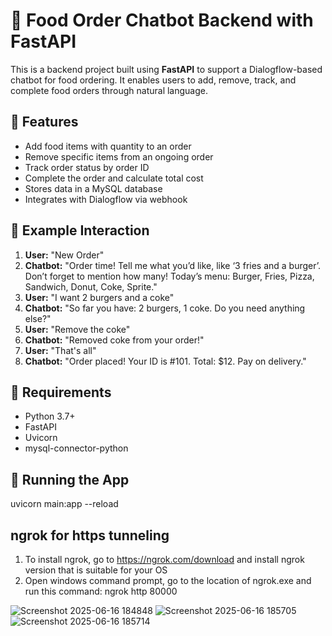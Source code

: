 # 🍔 Food Order Chatbot Backend with FastAPI

This is a backend project built using **FastAPI** to support a Dialogflow-based chatbot for food ordering. It enables users to add, remove, track, and complete food orders through natural language.

## 🚀 Features

- Add food items with quantity to an order
- Remove specific items from an ongoing order
- Track order status by order ID
- Complete the order and calculate total cost
- Stores data in a MySQL database
- Integrates with Dialogflow via webhook

## 💬 Example Interaction

1. **User:** "New Order"
2. **Chatbot:** "Order time! Tell me what you’d like, like ‘3 fries and a burger’. Don’t forget to mention how many! Today’s menu: Burger, Fries, Pizza, Sandwich, Donut, Coke, Sprite."
3. **User:** "I want 2 burgers and a coke"
4. **Chatbot:** "So far you have: 2 burgers, 1 coke. Do you need anything else?"
5. **User:** "Remove the coke"
6. **Chatbot:** "Removed coke from your order!"
7. **User:** "That's all"
8. **Chatbot:** "Order placed! Your ID is #101. Total: $12. Pay on delivery."

## 🔧 Requirements

- Python 3.7+
- FastAPI
- Uvicorn
- mysql-connector-python

## 🏃 Running the App

uvicorn main:app --reload

## ngrok for https tunneling

1. To install ngrok, go to https://ngrok.com/download and install ngrok version that is suitable for your OS
2. Open windows command prompt, go to the location of ngrok.exe and run this command: ngrok http 80000

![Screenshot 2025-06-16 184848](https://github.com/user-attachments/assets/31bcc2cf-629b-4e47-8df2-60640e336729)
![Screenshot 2025-06-16 185705](https://github.com/user-attachments/assets/a4e123e7-a9b1-4a97-ad21-d34c66b42a61)
![Screenshot 2025-06-16 185714](https://github.com/user-attachments/assets/eb59cd7f-e7d0-42d8-9956-8871c26769ff)
